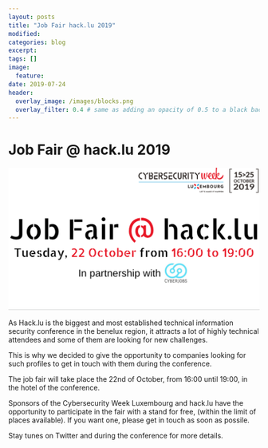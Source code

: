 ```yaml
---
layout: posts
title: "Job Fair hack.lu 2019"
modified:
categories: blog
excerpt:
tags: []
image:
  feature:
date: 2019-07-24
header:
  overlay_image: /images/blocks.png
  overlay_filter: 0.4 # same as adding an opacity of 0.5 to a black background
---
```


# Job Fair @ hack.lu 2019

![banner](/images/jobfair.png)

As Hack.lu is the biggest and most established technical information security conference in the benelux region,
it attracts a lot of highly technical attendees and some of them are looking for new challenges.

This is why we decided to give the opportunity to companies looking for such profiles to get in touch with them
during the conference.

The job fair will take place the 22nd of October, from 16:00 until 19:00, in the hotel of the conference.

Sponsors of the Cybersecurity Week Luxembourg and hack.lu have the opportunity to participate in the fair with a stand for free,
(within the limit of places available). If you want one, please get in touch as soon as possile.

Stay tunes on Twitter and during the conference for more details.


